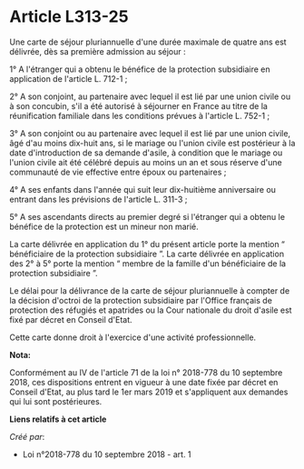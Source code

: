 # Article L313-25

Une carte de séjour pluriannuelle d'une durée maximale de quatre ans est délivrée, dès sa première admission au séjour :

1° A l'étranger qui a obtenu le bénéfice de la protection subsidiaire en application de l'article L. 712-1 ;

2° A son conjoint, au partenaire avec lequel il est lié par une union civile ou à son concubin, s'il a été autorisé à
séjourner en France au titre de la réunification familiale dans les conditions prévues à l'article L. 752-1 ;

3° A son conjoint ou au partenaire avec lequel il est lié par une union civile, âgé d'au moins dix-huit ans, si le mariage ou
l'union civile est postérieur à la date d'introduction de sa demande d'asile, à condition que le mariage ou l'union civile
ait été célébré depuis au moins un an et sous réserve d'une communauté de vie effective entre époux ou partenaires ;

4° A ses enfants dans l'année qui suit leur dix-huitième anniversaire ou entrant dans les prévisions de l'article L. 311-3 ;

5° A ses ascendants directs au premier degré si l'étranger qui a obtenu le bénéfice de la protection est un mineur non marié.

La carte délivrée en application du 1° du présent article porte la mention “ bénéficiaire de la protection subsidiaire ”. La
carte délivrée en application des 2° à 5° porte la mention “ membre de la famille d'un bénéficiaire de la protection
subsidiaire ”.

Le délai pour la délivrance de la carte de séjour pluriannuelle à compter de la décision d'octroi de la protection
subsidiaire par l'Office français de protection des réfugiés et apatrides ou la Cour nationale du droit d'asile est fixé par
décret en Conseil d'Etat.

Cette carte donne droit à l'exercice d'une activité professionnelle.

**Nota:**

Conformément au IV de l'article 71 de la loi n° 2018-778 du 10 septembre 2018, ces dispositions entrent en vigueur à une date
fixée par décret en Conseil d'Etat, au plus tard le 1er mars 2019 et s'appliquent aux demandes qui lui sont postérieures.

**Liens relatifs à cet article**

_Créé par_:

  - Loi n°2018-778 du 10 septembre 2018 - art. 1
